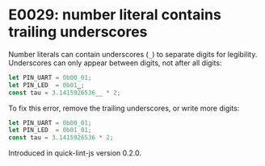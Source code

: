 # E0029: number literal contains trailing underscores

Number literals can contain underscores (`_`) to separate digits for legibility.
Underscores can only appear between digits, not after all digits:

```javascript
let PIN_UART = 0b00_01;
let PIN_LED  = 0b01_;
const tau = 3.1415926536__ * 2;
```

To fix this error, remove the trailing underscores, or write more digits:

```javascript
let PIN_UART = 0b00_01;
let PIN_LED  = 0b01_01;
const tau = 3.1415926536 * 2;
```

Introduced in quick-lint-js version 0.2.0.
